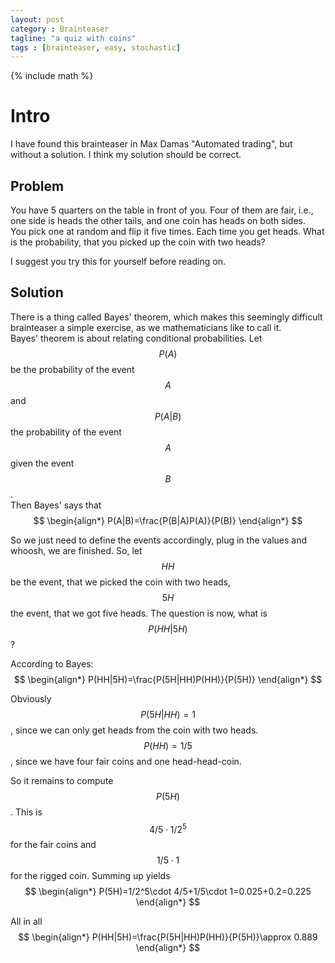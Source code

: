 ```yaml
---
layout: post
category : Brainteaser
tagline: "a quiz with coins"
tags : [brainteaser, easy, stochastic]
---
```

{% include math %}

# Intro
I have found this brainteaser in Max Damas "Automated trading", but
without a solution. I think my solution should be correct.

## Problem
You have 5 quarters on the table in front of you. Four of them are
fair, i.e., one side is heads the other tails, and one coin has heads
on both sides.  
You pick one at random and flip it five times. Each time you get
heads.
What is the probability, that you picked up the coin with two heads?

I suggest you try this for yourself before reading on.

## Solution
There is a thing called Bayes' theorem, which makes this seemingly
difficult brainteaser a simple exercise, as we mathematicians like to
call it.  
Bayes' theorem is about relating conditional probabilities. Let
$$P(A)$$ be the probability of the event $$A$$ and $$P(A|B)$$ the
probability of the event $$A$$ given the event $$B$$.  
Then Bayes' says that
$$
\begin{align*}
P(A|B)=\frac{P(B|A)P(A)}{P(B)}
\end{align*}
$$

So we just need to define the events accordingly, plug in the values
and whoosh, we are finished.
So, let $$HH$$ be the event, that we picked the coin with two heads,
$$5H$$ the event, that we got five heads.
The question is now, what is $$P(HH|5H)$$?

According to Bayes:
$$
\begin{align*}
P(HH|5H)=\frac{P(5H|HH)P(HH)}{P(5H)}
\end{align*}
$$

Obviously $$P(5H|HH)=1$$, since we can only get heads from the coin
with two heads.
$$P(HH)=1/5$$, since we have four fair coins and one head-head-coin.

So it remains to compute $$P(5H)$$. This is $$4/5\cdot1/2^5$$ for
the fair coins and $$1/5\cdot 1$$ for the rigged coin. Summing up
yields
$$
\begin{align*}
P(5H)=1/2^5\cdot 4/5+1/5\cdot 1=0.025+0.2=0.225
\end{align*}
$$

All in all
$$
\begin{align*}
P(HH|5H)=\frac{P(5H|HH)P(HH)}{P(5H)}\approx 0.889
\end{align*}
$$

